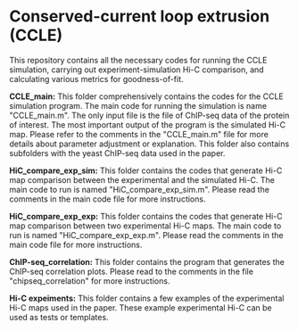 # Conserved-current loop extrusion (CCLE)
This repository contains all the necessary codes for running the CCLE simulation, carrying out experiment-simulation Hi-C comparison, and calculating various metrics for goodness-of-fit.

**CCLE_main:**
This folder comprehensively contains the codes for the CCLE simulation program. The main code for running the simulation is name "CCLE_main.m".
The only input file is the file of ChIP-seq data of the protein of interest. The most important output of the program is the simulated Hi-C map.
Please refer to the comments in the "CCLE_main.m" file for more details about parameter adjustment or explanation.
This folder also contains subfolders with the yeast ChIP-seq data used in the paper.

**HiC_compare_exp_sim:**
This folder contains the codes that generate Hi-C map comparison between the experimental and the simulated Hi-C. 
The main code to run is named "HiC_compare_exp_sim.m".
Please read the comments in the main code file for more instructions.

**HiC_compare_exp_exp:**
This folder contains the codes that generate Hi-C map comparison between two experimental Hi-C maps. 
The main code to run is named "HiC_compare_exp_exp.m".
Please read the comments in the main code file for more instructions.

**ChIP-seq_correlation:**
This folder contains the program that generates the ChIP-seq correlation plots. 
Please read to the comments in the file "chipseq_correlation" for more instructions.

**Hi-C expeiments:**
This folder contains a few examples of the experimental Hi-C maps used in the paper. 
These example experimental Hi-C can be used as tests or templates.
